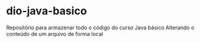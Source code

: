 # dio-java-basico
Repositório para armazenar todo o código do curso Java básico
Alterando o conteúdo de um arquivo de forma local
